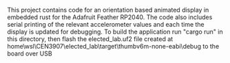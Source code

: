 This project contains code for an orientation based animated display in embedded rust for the Adafruit Feather RP2040. The code also includes serial printing of the relevant accelerometer values and each time the display is updated for debugging. To build the application run "cargo run" in this directory, then flash the elected_lab.uf2 file created at home\wsl\CEN3907\elected_lab\target\thumbv6m-none-eabi\debug to the board over USB